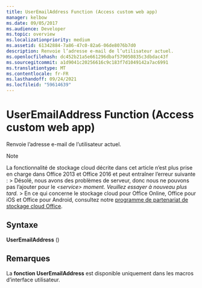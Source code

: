 ```yaml
---
title: UserEmailAddress Function (Access custom web app)
manager: kelbow
ms.date: 09/05/2017
ms.audience: Developer
ms.topic: overview
ms.localizationpriority: medium
ms.assetid: 61342884-7a86-47c0-82a6-06de8076b7d0
description: Renvoie l’adresse e-mail de l’utilisateur actuel.
ms.openlocfilehash: dc452b21a5e661296dbaf579050835c3dbdac43f
ms.sourcegitcommit: a1d9041c20256616c9c183f7d1049142a7ac6991
ms.translationtype: MT
ms.contentlocale: fr-FR
ms.lasthandoff: 09/24/2021
ms.locfileid: "59614639"
---
```

# <a name="useremailaddress-function-access-custom-web-app"></a>UserEmailAddress Function (Access custom web app)

Renvoie l’adresse e-mail de l’utilisateur actuel.
  
> [!NOTE]
> La fonctionnalité de stockage cloud décrite dans cet article n’est plus prise en charge dans Office 2013 et Office 2016 et peut entraîner l’erreur suivante : > Désolé, nous avons des problèmes de serveur, donc nous ne pouvons pas l’ajouter pour le *\<service\> moment. Veuillez essayer à nouveau plus tard.* > En ce qui concerne le stockage cloud pour Office Online, Office pour iOS et Office pour Android, consultez notre [programme de partenariat de stockage cloud Office](https://dev.office.com/programs/officecloudstorage). 
  
## <a name="syntax"></a>Syntaxe

 **UserEmailAddress** () 
  
## <a name="remarks"></a>Remarques

La **fonction UserEmailAddress** est disponible uniquement dans les macros d’interface utilisateur. 
  


